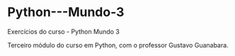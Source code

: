 # Python---Mundo-3
Exercícios do curso - Python Mundo 3 


Terceiro módulo do curso em Python, com o professor Gustavo Guanabara.
